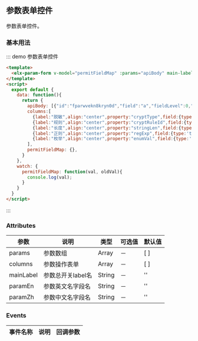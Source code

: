 <script>
  export default {
    data: function(){
      return {
        apiBody: [{"id":"fparwvekn8kryn0d","field":"a","fieldLevel":0,"fieldName":"a","fieldType":"string","parentField":null,"chargingTimes":0,"maskRule":null,"seq":1,"apiId":"04469594fe2d76aa"}],
        columns:[
          {label:"脱敏",align:"center",property:"cryptType",field:{type:'select',options:[{label:'脱敏',value:'1'},{label:'还原',value:'2'}]}},
          {label:"规则",align:"center",property:"cryptRuleId",field:{type:'select',options:[]}},
          {label:"长度",align:"center",property:"stringLen",field:{type:'number'},placeHolder:"最大长度"},
          {label:"正则",align:"center",property:"regExp",field:{type:'text'},placeHolder:"请输入正则式"},
          {label:"枚举",align:"center",property:"enumVal",field:{type:'text'},placeHolder:"枚举值，逗号分隔"}
        ],
        permitFieldMap: {},
      }
    },
    watch: {
      permitFieldMap: function(val, oldVal){
        console.log(val);
      }
    }
  }
</script>

## 参数表单控件

参数表单控件。

### 基本用法


::: demo 参数表单控件
```html
<template>
  <elx-param-form v-model="permitFieldMap" :params="apiBody" main-label="是否授权" param-en="field" param-zh="fieldName" :columns="columns" ></elx-param-form>
</template>
<script>
  export default {
    data: function(){
      return {
        apiBody: [{"id":"fparwvekn8kryn0d","field":"a","fieldLevel":0,"fieldName":"a","fieldType":"string","parentField":null,"chargingTimes":0,"maskRule":null,"seq":1,"apiId":"04469594fe2d76aa"}],
        columns:[
          {label:"脱敏",align:"center",property:"cryptType",field:{type:'select',options:[{label:'脱敏',value:'1'},{label:'还原',value:'2'}]}},
          {label:"规则",align:"center",property:"cryptRuleId",field:{type:'select',options:[]}},
          {label:"长度",align:"center",property:"stringLen",field:{type:'number'},placeHolder:"最大长度"},
          {label:"正则",align:"center",property:"regExp",field:{type:'text'},placeHolder:"请输入正则式"},
          {label:"枚举",align:"center",property:"enumVal",field:{type:'text'},placeHolder:"枚举值，逗号分隔"}
        ],
        permitFieldMap: {},
      }
    },
    watch: {
      permitFieldMap: function(val, oldVal){
        console.log(val);
      }
    }
  }
</script>

```
:::









### Attributes
| 参数      | 说明          | 类型      | 可选值                           | 默认值  |
|---------- |-------------- |---------- |--------------------------------  |-------- |
| params | 参数数组 | Array | －| [ ] |
| columns | 参数操作表单 | Array | － | [ ] |
| mainLabel | 参数总开关label名 | String | － | '' |
| paramEn | 参数英文名字段名 | String | － | '' |
| paramZh | 参数中文名字段名 | String | － | '' |


### Events
| 事件名称 | 说明 | 回调参数 |
|---------- |-------- |---------- |

